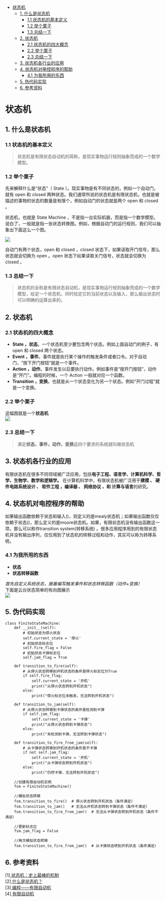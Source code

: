 <!-- TOC -->

- [状态机](#状态机)
  - [1. 什么是状态机](#1-什么是状态机)
    - [1.1 状态机的基本定义](#11-状态机的基本定义)
    - [1.2 举个栗子](#12-举个栗子)
    - [1.3 总结一下](#13-总结一下)
  - [2. 状态机](#2-状态机)
    - [2.1 状态机的四大概念](#21-状态机的四大概念)
    - [2.2 举个栗子](#22-举个栗子)
    - [2.3 总结一下](#23-总结一下)
  - [3. 状态机各行业的应用](#3-状态机各行业的应用)
  - [4. 状态机对电控程序的帮助](#4-状态机对电控程序的帮助)
    - [4.1 为我所用的东西](#41-为我所用的东西)
  - [5. 伪代码实现](#5-伪代码实现)
  - [6. 参考资料](#6-参考资料)

<!-- /TOC -->
# 状态机

## 1. 什么是状态机
### 1.1 状态机的基本定义
>状态机是有限状态自动机的简称，是现实事物运行规则抽象而成的一个数学模型。
### 1.2 举个栗子
先来解释什么是“状态”（ State ）。现实事物是有不同状态的，例如一个自动门，就有 open 和 closed 两种状态。我们通常所说的状态机是有限状态机，也就是被描述的事物的状态的数量是有限个，例如自动门的状态就是两个 open 和 closed 。

状态机，也就是 State Machine ，不是指一台实际机器，而是指一个数学模型。说白了，一般就是指一张状态转换图。例如，根据自动门的运行规则，我们可以抽象出下面这么一个图。

![](https://github.com/sos-xiaobai/A-First-Course-in-Optimization-Theory/blob/main/images/v2-6592767bc90a8c71b2743e8fedaa6b00_r.jpg?raw=true)

自动门有两个状态，open 和 closed ，closed 状态下，如果读取开门信号，那么状态就会切换为 open 。open 状态下如果读取关门信号，状态就会切换为 closed 。
### 1.3 总结一下
>状态机的全称是有限状态自动机，是现实事物运行规则抽象而成的一个数学模型，给定一个状态机，同时给定它的当前状态以及输入，那么输出状态时可以明确的运算出来的。
## 2. 状态机
### 2.1 状态机的四大概念

- **State ，状态**。一个状态机至少要包含两个状态。例如上面自动门的例子，有 open 和 closed 两个状态。  
- **Event ，事件**。事件就是执行某个操作的触发条件或者口令。对于自动门，“按下开门按钮”就是一个事件。  
- **Action ，动作**。事件发生以后要执行动作。例如事件是“按开门按钮”，动作是“开门”。编程的时候，一个 Action 一般就对应一个函数。  
- **Transition ，变换**。也就是从一个状态变化为另一个状态。例如“开门过程”就是一个变换。
### 2.2 举个栗子
这幅图就是一个**状态机**  
![](https://github.com/sos-xiaobai/A-First-Course-in-Optimization-Theory/blob/main/images/v2-d969ec28d841bde7c135db2720a03a8b_r.png?raw=true)
### 2.3 总结一下
>满足**状态，事件，动作，变换**这四个要求的系统就叫做状态机
## 3. 状态机各行业的应用
有限状态机在很多不同领域被广泛应用，包括**电子工程、语言学、计算机科学、哲学、生物学、数学和逻辑学。** 在计算机科学中，有限状态机被广泛用于**建模 、 硬件电路系统设计 、 软件工程 ，编译器 、 网络协议 、和 计算与语言**的研究。
## 4. 状态机对电控程序的帮助
如果输出函数依赖于状态和输入()，则定义的是mealy状态机；如果输出函数仅仅依赖于状态()，那么定义的是moore状态机。如果，有限状态机没有输出函数这一项，那么可以称作transition system(转移系统) 。很多应用程序用到的有限状态机并没有输出序列，仅仅用到了状态机的转移过程和动作，其实可以称为转移系统。
### 4.1 为我所用的东西
 - **状态**  
 - **状态转移函数**    

*首先自定义系统状态，接着编写触发事件和状态转移函数（动作+变换）*  
下面是云台状态简单的有向图展示  
![](https://github.com/sos-xiaobai/A-First-Course-in-Optimization-Theory/blob/main/images/graph.png?raw=true)

## 5. 伪代码实现
    class FiniteStateMachine:
        def __init__(self):
            # 初始状态为停火状态
            self.current_state = '停火'
            # 初始状态标志位
            self.fire_flag = False
            # 初始状态卡弹标志位
            self.jam_flag = True

        def transition_to_fire(self):
            # 从停火状态转移到开机状态的条件是停火标志位为True
            if self.fire_flag:
                self.current_state = '开机'
                print("从停火状态转到开机状态")
            else:
                print("停火标志位未触发，无法转到开机状态")

        def transition_to_jam(self):
            # 从停火状态转移到卡弹状态的条件是检测到卡弹
            if self.jam_flag:
                self.current_state = '卡弹'
                print("从停火状态转到卡弹状态")
            else:
                print("未检测到卡弹，无法转到卡弹状态")

        def transition_to_fire_from_jam(self):
            # 从卡弹状态转移到开机状态的条件是不卡弹
            if not self.jam_flag:
                self.current_state = '开机'
                print("从卡弹状态转到开机状态")
            else:
                print("仍然卡弹，无法转到开机状态")

        //创建有限自动机实例
        fsm = FiniteStateMachine()

        //模拟状态转移
        fsm.transition_to_fire()  # 停火状态转到开机状态（条件满足）
        fsm.transition_to_jam()   # 无法从开机状态转到卡弹状态（条件不满足）
        fsm.transition_to_fire_from_jam()  # 无法从卡弹状态转到开机状态（条件不满足）

        //更新标志位
        fsm.jam_flag = False
        
        //再次模拟状态转移
        fsm.transition_to_fire_from_jam()  # 从卡弹状态转到开机状态（条件满足）
## 6. 参考资料  
[1][ 状态机：史上最棒的机制][1]  
[2][ 什么是状态机？][2]  
[3][ 编程——有限自动机][3]  
[4][ 有限自动机][4]

 
[1]:https://zhuanlan.zhihu.com/p/47434856
[2]:https://zhuanlan.zhihu.com/p/34639172
[3]:https://zhuanlan.zhihu.com/p/651128045
[4]:https://zhuanlan.zhihu.com/p/58738364